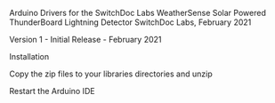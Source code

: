 Arduino Drivers for the SwitchDoc Labs WeatherSense Solar Powered ThunderBoard Lightning Detector 
SwitchDoc Labs, February 2021<BR>

Version 1 - Initial Release - February 2021<BR>

Installation

Copy the zip files to your libraries directories and unzip

Restart the Arduino IDE





